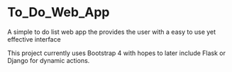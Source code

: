 # To_Do_Web_App
A simple to do list web app the provides the user with a easy to use yet effective interface

This project currently uses Bootstrap 4 with hopes to later include Flask or Django for dynamic actions.

